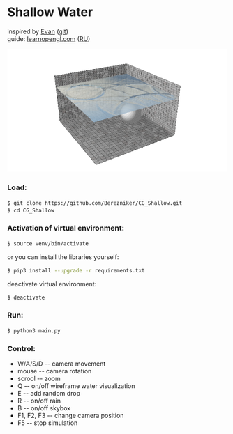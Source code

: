 # Shallow Water

inspired by [Evan](http://madebyevan.com/webgl-water/) ([git](https://github.com/evanw/webgl-water))  
guide: [learnopengl.com](learnopengl.com) ([RU](https://habr.com/ru/post/310790/))

<img src="https://github.com/Berezniker/CG_Shallow/blob/master/pool.png">

### Load:
```sh
$ git clone https://github.com/Berezniker/CG_Shallow.git
$ cd CG_Shallow
```

### Activation of virtual environment:
```sh
$ source venv/bin/activate
```
or you can install the libraries yourself:
```sh
$ pip3 install --upgrade -r requirements.txt
```
deactivate virtual environment:
```sh
$ deactivate
```

### Run:
```sh
$ python3 main.py
```

### Control:
  - W/A/S/D -- camera movement
  - mouse -- camera rotation
  - scrool -- zoom
  - Q -- on/off wireframe water visualization
  - E -- add random drop
  - R -- on/off rain
  - B -- on/off skybox
  - F1, F2, F3 -- change camera position
  - F5 -- stop simulation
